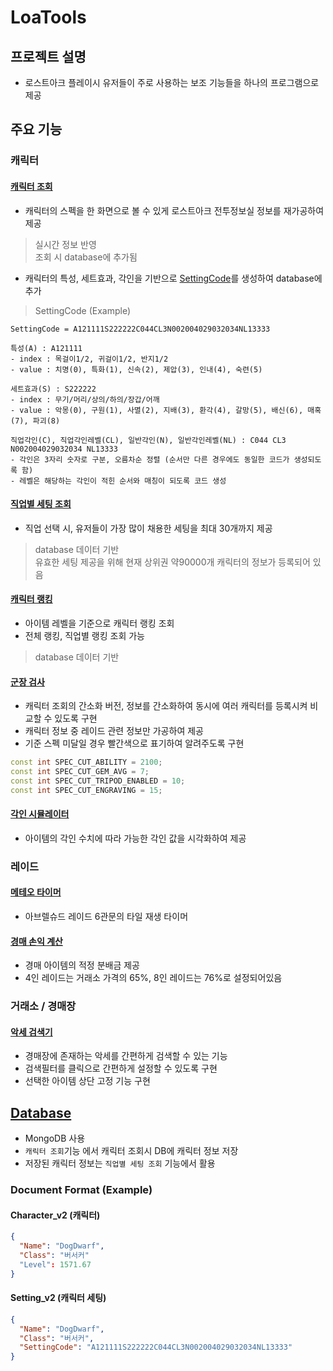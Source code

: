 # LoaTools
## 프로젝트 설명
* 로스트아크 플레이시 유저들이 주로 사용하는 보조 기능들을 하나의 프로그램으로 제공
## 주요 기능
### 캐릭터
#### [캐릭터 조회](https://github.com/Wseop/Qt_LoaTools/tree/master/tools/character_search)
* 캐릭터의 스펙을 한 화면으로 볼 수 있게 로스트아크 전투정보실 정보를 재가공하여 제공
> 실시간 정보 반영<br>조회 시 database에 추가됨
* 캐릭터의 특성, 세트효과, 각인을 기반으로 [SettingCode](https://github.com/Wseop/Qt_LoaTools/blob/master/db/document/settingcode_manager.cpp)를 생성하여 database에 추가
> SettingCode (Example)
```
SettingCode = A121111S222222C044CL3N002004029032034NL13333

특성(A) : A121111
- index : 목걸이1/2, 귀걸이1/2, 반지1/2
- value : 치명(0), 특화(1), 신속(2), 제압(3), 인내(4), 숙련(5)
 
세트효과(S) : S222222 
- index : 무기/머리/상의/하의/장갑/어깨
- value : 악몽(0), 구원(1), 사멸(2), 지배(3), 환각(4), 갈망(5), 배신(6), 매혹(7), 파괴(8)

직업각인(C), 직업각인레벨(CL), 일반각인(N), 일반각인레벨(NL) : C044 CL3 N002004029032034 NL13333
- 각인은 3자리 숫자로 구분, 오름차순 정렬 (순서만 다른 경우에도 동일한 코드가 생성되도록 함)
- 레벨은 해당하는 각인이 적힌 순서와 매칭이 되도록 코드 생성
```
#### [직업별 세팅 조회](https://github.com/Wseop/Qt_LoaTools/tree/master/tools/setting_adviser)
* 직업 선택 시, 유저들이 가장 많이 채용한 세팅을 최대 30개까지 제공
> database 데이터 기반<br>유효한 세팅 제공을 위해 현재 상위권 약90000개 캐릭터의 정보가 등록되어 있음
#### [캐릭터 랭킹](https://github.com/Wseop/Qt_LoaTools/tree/master/tools/ranking_board)
* 아이템 레벨을 기준으로 캐릭터 랭킹 조회
* 전체 랭킹, 직업별 랭킹 조회 가능
> database 데이터 기반
#### [군장 검사](https://github.com/Wseop/Qt_LoaTools/tree/master/tools/spec_checker)
* 캐릭터 조회의 간소화 버전, 정보를 간소화하여 동시에 여러 캐릭터를 등록시켜 비교할 수 있도록 구현
* 캐릭터 정보 중 레이드 관련 정보만 가공하여 제공
* 기준 스펙 미달일 경우 빨간색으로 표기하여 알려주도록 구현
```c++
const int SPEC_CUT_ABILITY = 2100;
const int SPEC_CUT_GEM_AVG = 7;
const int SPEC_CUT_TRIPOD_ENABLED = 10;
const int SPEC_CUT_ENGRAVING = 15;
```
#### [각인 시뮬레이터](https://github.com/Wseop/Qt_LoaTools/tree/master/tools/engrave_simulator)
* 아이템의 각인 수치에 따라 가능한 각인 값을 시각화하여 제공
### 레이드
#### [메테오 타이머](https://github.com/Wseop/Qt_LoaTools/tree/master/tools/meteor_timer)
* 아브렐슈드 레이드 6관문의 타일 재생 타이머
#### [경매 손익 계산](https://github.com/Wseop/Qt_LoaTools/tree/master/tools/auction_calc)
* 경매 아이템의 적정 분배금 제공
* 4인 레이드는 거래소 가격의 65%, 8인 레이드는 76%로 설정되어있음
### 거래소 / 경매장
#### [악세 검색기](https://github.com/Wseop/Qt_LoaTools/tree/master/tools/accessory_searcher)
* 경매장에 존재하는 악세를 간편하게 검색할 수 있는 기능
* 검색필터를 클릭으로 간편하게 설정할 수 있도록 구현
* 선택한 아이템 상단 고정 기능 구현
## [Database](https://github.com/Wseop/Qt_LoaTools/tree/master/db)
* MongoDB 사용
* `캐릭터 조회`기능 에서 캐릭터 조회시 DB에 캐릭터 정보 저장
* 저장된 캐릭터 정보는 `직업별 세팅 조회` 기능에서 활용
### Document Format (Example)
#### Character_v2 (캐릭터)
```json
{
  "Name": "DogDwarf",
  "Class": "버서커"
  "Level": 1571.67
}
```
#### Setting_v2 (캐릭터 세팅)
```json
{
  "Name": "DogDwarf",
  "Class": "버서커",
  "SettingCode": "A121111S222222C044CL3N002004029032034NL13333"
}
```
